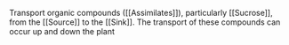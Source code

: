 Transport organic compounds ([[Assimilates]]), particularly [[Sucrose]], from the [[Source]] to the [[Sink]]. The transport of these compounds can occur up and down the plant